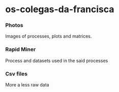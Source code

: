 # os-colegas-da-francisca

### Photos
Images of processes, plots and matrices.

### Rapid Miner
Process and datasets used in the said processes

### Csv files
More a less raw data
